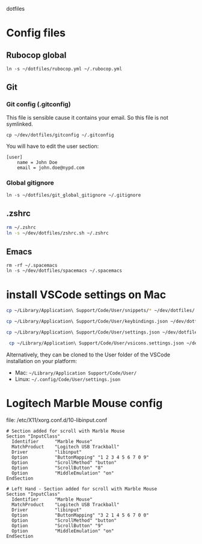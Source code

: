dotfiles

# Config files

## Rubocop global

```
ln -s ~/dotfiles/rubocop.yml ~/.rubocop.yml
```

## Git

### Git config (.gitconfig)

This file is sensible cause it contains your email. So this file is not symlinked.

```
cp ~/dev/dotfiles/gitconfig ~/.gitconfig
```

You will have to edit the user section:
```
[user]
	name = John Doe
	email = john.doe@nypd.com
```

### Global gitignore

```
ln -s ~/dotfiles/git_global_gitignore ~/.gitignore
```

## .zshrc

```bash
rm ~/.zshrc
ln -s ~/dev/dotfiles/zshrc.sh ~/.zshrc
```

## Emacs 

```shell
rm -rf ~/.spacemacs 
ln -s ~/dev/dotfiles/spacemacs ~/.spacemacs
```

# install VSCode settings on Mac

```bash
cp ~/Library/Application\ Support/Code/User/snippets/* ~/dev/dotfiles/.config/Code/User/snippets

cp ~/Library/Application\ Support/Code/User/keybindings.json ~/dev/dotfiles/.config/Code/User/keybindings.json

cp ~/Library/Application\ Support/Code/User/settings.json ~/dev/dotfiles/.config/Code/User/settings.json

 cp ~/Library/Application\ Support/Code/User/vsicons.settings.json ~/dev/dotfiles/.config/Code/User/vsicons.settings.json
```

Alternatively, they can be cloned to the User folder of the VSCode installation on your platform:

- Mac: `~/Library/Application Support/Code/User/`
- Linux: `~/.config/Code/User/settings.json`


# Logitech Marble Mouse config

file: /etc/X11/xorg.conf.d/10-libinput.conf

```
# Section added for scroll with Marble Mouse
Section "InputClass"
  Identifier      "Marble Mouse"
  MatchProduct    "Logitech USB Trackball"
  Driver          "libinput"
  Option          "ButtonMapping" "1 2 3 4 5 6 7 0 9"
  Option          "ScrollMethod" "button"
  Option          "ScrollButton" "8"
  Option          "MiddleEmulation" "on"
EndSection
```

```
# Left Hand - Section added for scroll with Marble Mouse
Section "InputClass"
  Identifier      "Marble Mouse"
  MatchProduct    "Logitech USB Trackball"
  Driver          "libinput"
  Option          "ButtonMapping" "3 2 1 4 5 6 7 0 0"
  Option          "ScrollMethod" "button"
  Option          "ScrollButton" "9"
  Option          "MiddleEmulation" "on"
EndSection

```

